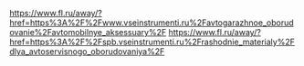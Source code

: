 https://www.fl.ru/away/?href=https%3A%2F%2Fwww.vseinstrumenti.ru%2Favtogarazhnoe_oborudovanie%2Favtomobilnye_aksessuary%2F
https://www.fl.ru/away/?href=https%3A%2F%2Fspb.vseinstrumenti.ru%2Frashodnie_materialy%2Fdlya_avtoservisnogo_oborudovaniya%2F

